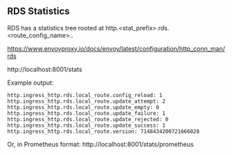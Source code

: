 ## RDS Statistics

RDS has a statistics tree rooted at http.<stat_prefix>.rds.<route_config_name>..

https://www.envoyproxy.io/docs/envoy/latest/configuration/http_conn_man/rds

http://localhost:8001/stats

Example output: 

~~~~
http.ingress_http.rds.local_route.config_reload: 1
http.ingress_http.rds.local_route.update_attempt: 2
http.ingress_http.rds.local_route.update_empty: 0
http.ingress_http.rds.local_route.update_failure: 1
http.ingress_http.rds.local_route.update_rejected: 0
http.ingress_http.rds.local_route.update_success: 1
http.ingress_http.rds.local_route.version: 7148434200721666028
~~~~

Or, in Prometheus format: http://localhost:8001/stats/prometheus